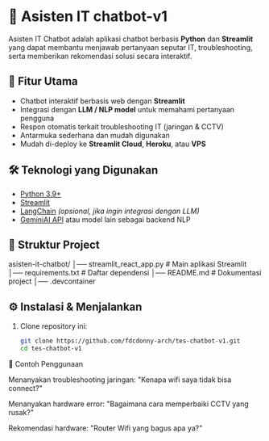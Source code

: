 # 🤖 Asisten IT chatbot-v1

Asisten IT Chatbot adalah aplikasi chatbot berbasis **Python** dan **Streamlit** yang dapat membantu menjawab pertanyaan seputar IT, troubleshooting, serta memberikan rekomendasi solusi secara interaktif.

## 🚀 Fitur Utama
- Chatbot interaktif berbasis web dengan **Streamlit**  
- Integrasi dengan **LLM / NLP model** untuk memahami pertanyaan pengguna  
- Respon otomatis terkait troubleshooting IT (jaringan & CCTV)  
- Antarmuka sederhana dan mudah digunakan  
- Mudah di-deploy ke **Streamlit Cloud**, **Heroku**, atau **VPS**  

## 🛠️ Teknologi yang Digunakan
- [Python 3.9+](https://www.python.org/)  
- [Streamlit](https://streamlit.io/)  
- [LangChain](https://www.langchain.com/) *(opsional, jika ingin integrasi dengan LLM)*  
- [GeminiAI API](https://aistudio.google.com/) atau model lain sebagai backend NLP  

## 📂 Struktur Project

asisten-it-chatbot/
│── streamlit_react_app.py # Main aplikasi Streamlit
│── requirements.txt # Daftar dependensi
│── README.md # Dokumentasi project
│── .devcontainer


## ⚙️ Instalasi & Menjalankan
1. Clone repository ini:
   ```bash
   git clone https://github.com/fdcdonny-arch/tes-chatbot-v1.git
   cd tes-chatbot-v1

📖 Contoh Penggunaan

Menanyakan troubleshooting jaringan:
"Kenapa wifi saya tidak bisa connect?"

Menanyakan hardware error:
"Bagaimana cara memperbaiki CCTV yang rusak?"

Rekomendasi hardware:
"Router Wifi yang bagus apa ya?"
